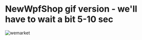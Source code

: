 # NewWpfShop gif version - we'll have to wait a bit 5-10 sec
![wemarket](https://github.com/user-attachments/assets/57d61dc7-399a-4147-ae13-0ea0b94c60b2)
